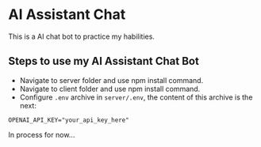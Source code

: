 # AI Assistant Chat
This is a AI chat bot to practice my habilities.

## Steps to use my AI Assistant Chat Bot
- Navigate to server folder and use npm install command.
- Navigate to client folder and use npm install command.
- Configure `.env` archive in `server/.env`, the content of this archive is the next:

`
OPENAI_API_KEY="your_api_key_here"
`

In process for now...